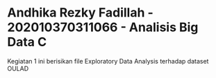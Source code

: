 # Andhika Rezky Fadillah - 202010370311066 - Analisis Big Data C
Kegiatan 1  ini berisikan file Exploratory Data Analysis terhadap dataset OULAD
